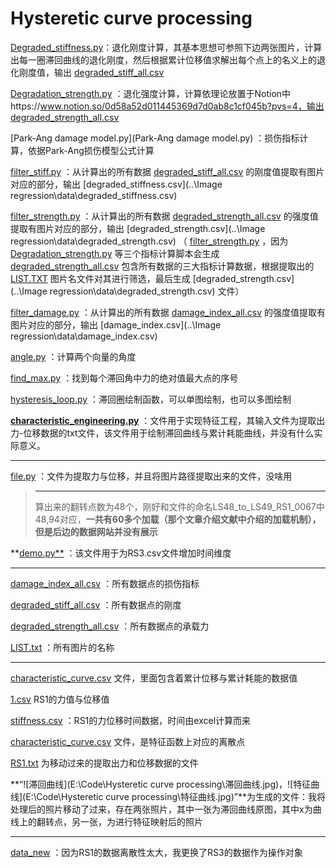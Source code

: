 # Hysteretic curve processing

 [Degraded_stiffness.py](Degraded_stiffness.py)：退化刚度计算，其基本思想可参照下边两张图片，计算出每一圈滞回曲线的退化刚度，然后根据累计位移值求解出每个点上的名义上的退化刚度值，输出 [degraded_stiff_all.csv](sampling_data\degraded_stiff_all.csv)

 [Degradation_strength.py](Degradation_strength.py) ：退化强度计算，计算依理论放置于Notion中https://www.notion.so/0d58a52d011445369d7d0ab8c1cf045b?pvs=4，输出 [degraded_strength_all.csv](sampling_data\degraded_strength_all.csv) 

 [Park-Ang damage model.py](Park-Ang damage model.py) ：损伤指标计算，依据Park-Ang损伤模型公式计算

 [filter_stiff.py](filter_stiff.py) ：从计算出的所有数据 [degraded_stiff_all.csv](sampling_data\degraded_stiff_all.csv) 的刚度值提取有图片对应的部分，输出 [degraded_stiffness.csv](..\Image regression\data\degraded_stiffness.csv) 

 [filter_strength.py](filter_strength.py) ：从计算出的所有数据 [degraded_strength_all.csv](sampling_data\degraded_strength_all.csv) 的强度值提取有图片对应的部分，输出 [degraded_strength.csv](..\Image regression\data\degraded_strength.csv) （ [filter_strength.py](filter_strength.py)  ，因为 [Degradation_strength.py](Degradation_strength.py) 等三个指标计算脚本会生成 [degraded_strength_all.csv](sampling_data\degraded_strength_all.csv) 包含所有数据的三大指标计算数据，根据提取出的 [LIST.TXT](sampling_data\LIST.TXT) 图片名文件对其进行筛选，最后生成 [degraded_strength.csv](..\Image regression\data\degraded_strength.csv) 文件）

 [filter_damage.py](filter_damage.py) ：从计算出的所有数据 [damage_index_all.csv](sampling_data\damage_index_all.csv) 的强度值提取有图片对应的部分，输出  [damage_index.csv](..\Image regression\data\damage_index.csv) 

 [angle.py](angle.py) ：计算两个向量的角度

 [find_max.py](find_max.py) ：找到每个滞回角中力的绝对值最大点的序号

 [hysteresis_loop.py](hysteresis_loop.py) ：滞回圈绘制函数，可以单图绘制，也可以多图绘制

 **[characteristic_engineering.py](characteristic_engineering.py)** ：文件用于实现特征工程，其输入文件为提取出力-位移数据的txt文件，该文件用于绘制滞回曲线与累计耗能曲线，并没有什么实际意义。

------

[file.py](file.py) ：文件为提取力与位移，并且将图片路径提取出来的文件，没啥用

> ------
>
> 算出来的翻转点数为48个，刚好和文件的命名LS48_to_LS49_RS1_0067中48,94对应，**一共有60多个加载（那个文章介绍文献中介绍的加载机制），但是后边的数据网站并没有展示**

 **[demo.py**](angle.py) ：该文件用于为RS3.csv文件增加时间维度

------

 [damage_index_all.csv](sampling_data\damage_index_all.csv) ：所有数据点的损伤指标

 [degraded_stiff_all.csv](sampling_data\degraded_stiff_all.csv) ：所有数据点的刚度

 [degraded_strength_all.csv](sampling_data\degraded_strength_all.csv) ：所有数据点的承载力

 [LIST.txt](sampling_data\LIST.txt) ：所有图片的名称

------

 [characteristic_curve.csv](characteristic_curve.csv) 文件，里面包含着累计位移与累计耗能的数据值

 [1.csv](1.csv) RS1的力值与位移值

 [stiffness.csv](stiffness.csv) ：RS1的力位移时间数据，时间由excel计算而来

 [characteristic_curve.csv](characteristic_curve.csv) 文件，是特征函数上对应的离散点

 [RS1.txt](RS1.txt) 为移动过来的提取出力和位移数据的文件

**“![滞回曲线](E:\Code\Hysteretic curve processing\滞回曲线.jpg)，![特征曲线](E:\Code\Hysteretic curve processing\特征曲线.jpg)”**为生成的文件：我将处理后的照片移动了过来，存在两张照片，其中一张为滞回曲线原图，其中x为曲线上的翻转点，另一张，为进行特征映射后的照片

------

 [data_new](data_new) ：因为RS1的数据离散性太大，我更换了RS3的数据作为操作对象
